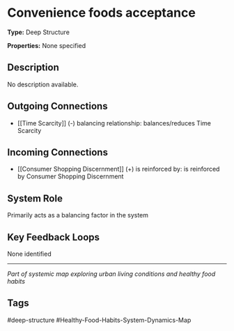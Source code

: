 # Convenience foods acceptance

**Type:** Deep Structure

**Properties:** None specified

## Description
No description available.

## Outgoing Connections
- [[Time Scarcity]] (-) balancing relationship: balances/reduces Time Scarcity

## Incoming Connections
- [[Consumer Shopping Discernment]] (+) is reinforced by: is reinforced by Consumer Shopping Discernment

## System Role
Primarily acts as a balancing factor in the system

## Key Feedback Loops
None identified

---
*Part of systemic map exploring urban living conditions and healthy food habits*

## Tags
#deep-structure #Healthy-Food-Habits-System-Dynamics-Map
